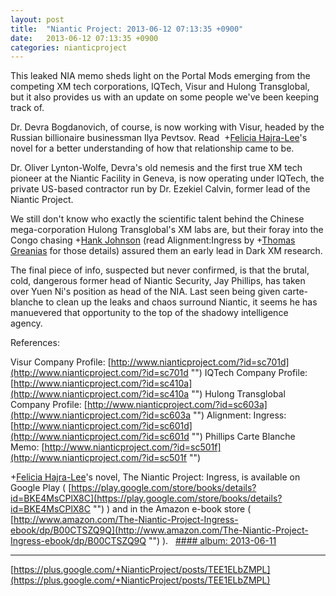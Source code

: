 ```yaml
---
layout: post
title:  "Niantic Project: 2013-06-12 07:13:35 +0900"
date:   2013-06-12 07:13:35 +0900
categories: nianticproject
---
```

This leaked NIA memo sheds light on the Portal Mods emerging from the competing XM tech corporations, IQTech, Visur and Hulong Transglobal, but it also provides us with an update on some people we've been keeping track of. 

Dr. Devra Bogdanovich, of course, is now working with Visur, headed by the Russian billionaire businessman Ilya Pevtsov. Read  +[Felicia Hajra-Lee](https://plus.google.com/118344555717370644832 "")'s novel for a better understanding of how that relationship came to be. 

Dr. Oliver Lynton-Wolfe, Devra's old nemesis and the first true XM tech pioneer at the Niantic Facility in Geneva, is now operating under IQTech, the private US-based contractor run by Dr. Ezekiel Calvin, former lead of the Niantic Project. 

We still don't know who exactly the scientific talent behind the Chinese mega-corporation Hulong Transglobal's XM labs are, but their foray into the Congo chasing +[Hank Johnson](https://plus.google.com/117792105926525258257 "") (read Alignment:Ingress by +[Thomas Greanias](https://plus.google.com/102489350322422853902 "") for those details) assured them an early lead in Dark XM research. 

The final piece of info, suspected but never confirmed, is that the brutal, cold, dangerous former head of Niantic Security, Jay Phillips, has taken over Yuen Ni's position as head of the NIA. Last seen being given carte-blanche to clean up the leaks and chaos surround Niantic, it seems he has manuevered that opportunity to the top of the shadowy intelligence agency. 

References:

Visur Company Profile: [http://www.nianticproject.com/?id=sc701d](http://www.nianticproject.com/?id=sc701d "")
IQTech Company Profile: [http://www.nianticproject.com/?id=sc410a](http://www.nianticproject.com/?id=sc410a "")
Hulong Transglobal Company Profile: [http://www.nianticproject.com/?id=sc603a](http://www.nianticproject.com/?id=sc603a "")
Alignment: Ingress: [http://www.nianticproject.com/?id=sc601d](http://www.nianticproject.com/?id=sc601d "")
Phillips Carte Blanche Memo: [http://www.nianticproject.com/?id=sc501f](http://www.nianticproject.com/?id=sc501f "")

+[Felicia Hajra-Lee](https://plus.google.com/118344555717370644832 "")'s novel, The Niantic Project: Ingress, is available on Google Play ( [https://play.google.com/store/books/details?id=BKE4MsCPlX8C](https://play.google.com/store/books/details?id=BKE4MsCPlX8C "") ) and in the Amazon e-book store ( [http://www.amazon.com/The-Niantic-Project-Ingress-ebook/dp/B00CTSZQ9Q](http://www.amazon.com/The-Niantic-Project-Ingress-ebook/dp/B00CTSZQ9Q "") ).  
[#### album: 2013-06-11](https://plus.sandbox.google.com/photos/105211554081025512763/albums/5888351043832576497?authkey=CMXu7M6soPzo-AE "")
- - -
[https://plus.google.com/+NianticProject/posts/TEE1ELbZMPL](https://plus.google.com/+NianticProject/posts/TEE1ELbZMPL)
